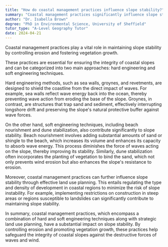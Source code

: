 ```yaml
---
title: "How do coastal management practices influence slope stability?"
summary: "Coastal management practices significantly influence slope stability by controlling erosion and promoting vegetation growth."
author: "Dr. Isabella Brown"
degree: "PhD in Environmental Science, University of Sheffield"
tutor_type: "A-Level Geography Tutor"
date: 2024-04-21
---
```


Coastal management practices play a vital role in maintaining slope stability by controlling erosion and fostering vegetation growth.

These practices are essential for ensuring the integrity of coastal slopes and can be categorized into two main approaches: hard engineering and soft engineering techniques. 

Hard engineering methods, such as sea walls, groynes, and revetments, are designed to shield the coastline from the direct impact of waves. For example, sea walls reflect wave energy back into the ocean, thereby preventing wave action from eroding the base of the slope. Groynes, in contrast, are structures that trap sand and sediment, effectively interrupting longshore drift and preserving the slope's natural protective buffer against wave forces.

On the other hand, soft engineering techniques, including beach nourishment and dune stabilization, also contribute significantly to slope stability. Beach nourishment involves adding substantial amounts of sand or shingle to the beach, which increases its volume and enhances its capacity to absorb wave energy. This process diminishes the force of waves acting on the slope, thereby improving its stability. Similarly, dune stabilization often incorporates the planting of vegetation to bind the sand, which not only prevents wind erosion but also enhances the slope's resistance to erosion.

Moreover, coastal management practices can further influence slope stability through effective land use planning. This entails regulating the type and density of development in coastal regions to minimize the risk of slope instability. For example, implementing restrictions on construction in steep areas or regions susceptible to landslides can significantly contribute to maintaining slope stability.

In summary, coastal management practices, which encompass a combination of hard and soft engineering techniques along with strategic land use planning, have a substantial impact on slope stability. By controlling erosion and promoting vegetation growth, these practices help safeguard the integrity of coastal slopes against the destructive forces of waves and wind.
    